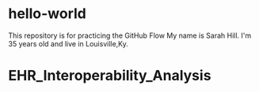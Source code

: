 # hello-world
This repository is for practicing the GitHub Flow
My name is Sarah Hill. I'm 35 years old and live in Louisville,Ky. 
# EHR_Interoperability_Analysis
